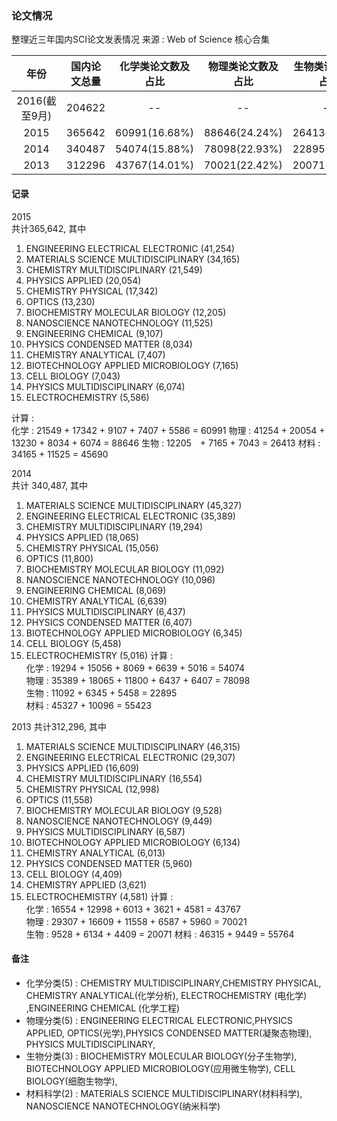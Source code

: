 ### 论文情况
整理近三年国内SCI论文发表情况
来源 :  Web of Science 核心合集  

| 年份 | 国内论文总量 | 化学类论文数及占比 |  物理类论文数及占比   |   生物类论文数及占比   |    材料类论文数及占比   |  
| :---: | :---:     | :---:          |  :---:        | :---:        | :---:        |
| 2016(截至9月)     | 204622         |  --      |  -- | -- | -- |
| 2015             | 365642         | 60991(16.68%)      |  88646(24.24%) | 26413(7.22%) | 45690(12.50%) |
| 2014  | 340487 | 54074(15.88%) | 78098(22.93%) | 22895(6.72%) | 55423(16.28%) |
| 2013 | 312296 | 43767(14.01%) | 70021(22.42%) | 20071(6.42%) | 55764(17.86%) |




#### 记录  
2015  
共计365,642, 其中

1. ENGINEERING ELECTRICAL ELECTRONIC (41,254)
1. MATERIALS SCIENCE MULTIDISCIPLINARY (34,165)
1. CHEMISTRY MULTIDISCIPLINARY (21,549)
1. PHYSICS APPLIED (20,054)
1. CHEMISTRY PHYSICAL (17,342)
1. OPTICS (13,230)
1. BIOCHEMISTRY MOLECULAR BIOLOGY (12,205)
1. NANOSCIENCE NANOTECHNOLOGY (11,525)
1. ENGINEERING CHEMICAL (9,107)
1. PHYSICS CONDENSED MATTER (8,034)
1. CHEMISTRY ANALYTICAL (7,407)
1. BIOTECHNOLOGY APPLIED MICROBIOLOGY (7,165)
1. CELL BIOLOGY (7,043)
1. PHYSICS MULTIDISCIPLINARY (6,074)
1. ELECTROCHEMISTRY (5,586)

计算 :  
化学 : 21549 + 17342 + 9107 + 7407 + 5586  = 60991
物理 : 41254 + 20054 + 13230 + 8034 + 6074 = 88646
生物 : 12205　+ 7165 + 7043 = 26413
材料 : 34165 + 11525 = 45690


2014  
共计 340,487, 其中
1. MATERIALS SCIENCE MULTIDISCIPLINARY (45,327)
1. ENGINEERING ELECTRICAL ELECTRONIC (35,389)
1. CHEMISTRY MULTIDISCIPLINARY (19,294)
1. PHYSICS APPLIED (18,065)
1. CHEMISTRY PHYSICAL (15,056)
1. OPTICS (11,800)
1. BIOCHEMISTRY MOLECULAR BIOLOGY (11,092)
1. NANOSCIENCE NANOTECHNOLOGY (10,096)
1. ENGINEERING CHEMICAL (8,069)
1. CHEMISTRY ANALYTICAL (6,639)
1. PHYSICS MULTIDISCIPLINARY (6,437)
1. PHYSICS CONDENSED MATTER (6,407)
1. BIOTECHNOLOGY APPLIED MICROBIOLOGY (6,345)
1. CELL BIOLOGY (5,458)
1. ELECTROCHEMISTRY (5,016)
计算 :  
化学 : 19294 + 15056 + 8069 + 6639 + 5016  = 54074  
物理 : 35389 + 18065 + 11800 + 6437 + 6407 = 78098  
生物 : 11092 + 6345 + 5458 = 22895  
材料 : 45327 + 10096 = 55423  


2013
共计312,296, 其中  
1. MATERIALS SCIENCE MULTIDISCIPLINARY (46,315)
1. ENGINEERING ELECTRICAL ELECTRONIC (29,307)
1. PHYSICS APPLIED (16,609)
1. CHEMISTRY MULTIDISCIPLINARY (16,554)
1. CHEMISTRY PHYSICAL (12,998)
1. OPTICS (11,558)
1. BIOCHEMISTRY MOLECULAR BIOLOGY (9,528)
1. NANOSCIENCE NANOTECHNOLOGY (9,449)
1. PHYSICS MULTIDISCIPLINARY (6,587)
1. BIOTECHNOLOGY APPLIED MICROBIOLOGY (6,134)
1. CHEMISTRY ANALYTICAL (6,013)
1. PHYSICS CONDENSED MATTER (5,960)
1. CELL BIOLOGY (4,409)
1. CHEMISTRY APPLIED (3,621)
1. ELECTROCHEMISTRY (4,581)
计算 :  
化学 : 16554 + 12998 + 6013 + 3621 + 4581 = 43767  
物理 : 29307 + 16609 + 11558 + 6587 + 5960 = 70021  
生物 : 9528 + 6134 + 4409 = 20071
材料 : 46315 + 9449 = 55764  




#### 备注
- 化学分类(5) : CHEMISTRY MULTIDISCIPLINARY,CHEMISTRY PHYSICAL, CHEMISTRY ANALYTICAL(化学分析), ELECTROCHEMISTRY (电化学) ,ENGINEERING CHEMICAL (化学工程)
- 物理分类(5) : ENGINEERING ELECTRICAL ELECTRONIC,PHYSICS APPLIED, OPTICS(光学),PHYSICS CONDENSED MATTER(凝聚态物理),  PHYSICS MULTIDISCIPLINARY,  
- 生物分类(3) : BIOCHEMISTRY MOLECULAR BIOLOGY(分子生物学), BIOTECHNOLOGY APPLIED MICROBIOLOGY(应用微生物学), CELL BIOLOGY(细胞生物学),
- 材料科学(2) : MATERIALS SCIENCE MULTIDISCIPLINARY(材料科学), NANOSCIENCE NANOTECHNOLOGY(纳米科学)
